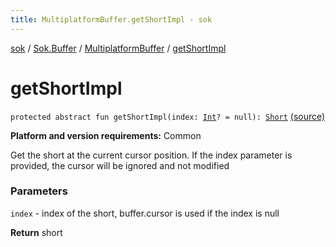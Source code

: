 ```yaml
---
title: MultiplatformBuffer.getShortImpl - sok
---
```


[sok](../../index.html) / [Sok.Buffer](../index.html) / [MultiplatformBuffer](index.html) / [getShortImpl](./get-short-impl.html)

# getShortImpl

`protected abstract fun getShortImpl(index: `[`Int`](https://kotlinlang.org/api/latest/jvm/stdlib/kotlin/-int/index.html)`? = null): `[`Short`](https://kotlinlang.org/api/latest/jvm/stdlib/kotlin/-short/index.html) [(source)](https://github.com/SeekDaSky/Sok/tree/master/common/sok-common/src/Sok/Buffer/MultiplatformBuffer.kt#L188)

**Platform and version requirements:** Common

Get the short at the current cursor position. If the index parameter is provided, the cursor will be ignored and not modified

### Parameters

`index` - index of the short, buffer.cursor is used if the index is null

**Return**
short

